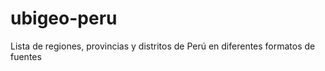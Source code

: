ubigeo-peru
===========

Lista de regiones, provincias y distritos de Perú en diferentes formatos de fuentes
